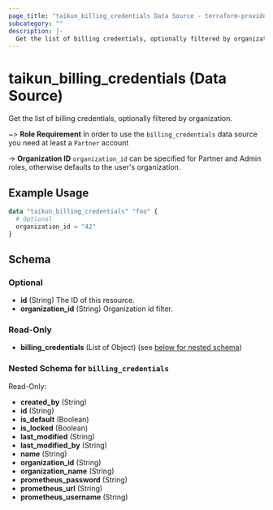 ```yaml
---
page_title: "taikun_billing_credentials Data Source - terraform-provider-taikun"
subcategory: ""
description: |-
  Get the list of billing credentials, optionally filtered by organization.
---
```


# taikun_billing_credentials (Data Source)

Get the list of billing credentials, optionally filtered by organization.

~> **Role Requirement** In order to use the `billing_credentials` data source you need at least a `Partner` account

-> **Organization ID** `organization_id` can be specified for Partner and Admin roles, otherwise defaults to the user's organization.

## Example Usage

```terraform
data "taikun_billing_credentials" "foo" {
  # Optional
  organization_id = "42"
}
```

<!-- schema generated by tfplugindocs -->
## Schema

### Optional

- **id** (String) The ID of this resource.
- **organization_id** (String) Organization id filter.

### Read-Only

- **billing_credentials** (List of Object) (see [below for nested schema](#nestedatt--billing_credentials))

<a id="nestedatt--billing_credentials"></a>
### Nested Schema for `billing_credentials`

Read-Only:

- **created_by** (String)
- **id** (String)
- **is_default** (Boolean)
- **is_locked** (Boolean)
- **last_modified** (String)
- **last_modified_by** (String)
- **name** (String)
- **organization_id** (String)
- **organization_name** (String)
- **prometheus_password** (String)
- **prometheus_url** (String)
- **prometheus_username** (String)


